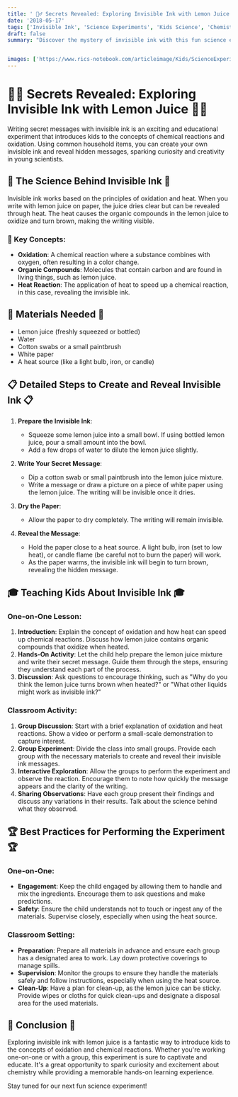 ```yaml
---
title: ' 🕵️‍♂️ Secrets Revealed: Exploring Invisible Ink with Lemon Juice 🕵️‍♀️'
date: '2018-05-17'
tags: ['Invisible Ink', 'Science Experiments', 'Kids Science', 'Chemistry', 'Fun with Science', 'Secret Messages']
draft: false
summary: "Discover the mystery of invisible ink with this fun science experiment using lemon juice. This blog post explains the science behind invisible ink and provides detailed steps for conducting this experiment with kids, either one-on-one or in a classroom setting."


images: ['https://www.rics-notebook.com/articleimage/Kids/ScienceExperiments/InvisibleInkWithLemonJuice.png']
---
```


# 🕵️‍♂️ Secrets Revealed: Exploring Invisible Ink with Lemon Juice 🕵️‍♀️

Writing secret messages with invisible ink is an exciting and educational experiment that introduces kids to the concepts of chemical reactions and oxidation. Using common household items, you can create your own invisible ink and reveal hidden messages, sparking curiosity and creativity in young scientists.

## 🔬 The Science Behind Invisible Ink 🔬

Invisible ink works based on the principles of oxidation and heat. When you write with lemon juice on paper, the juice dries clear but can be revealed through heat. The heat causes the organic compounds in the lemon juice to oxidize and turn brown, making the writing visible.

### 🌟 Key Concepts:
- **Oxidation**: A chemical reaction where a substance combines with oxygen, often resulting in a color change.
- **Organic Compounds**: Molecules that contain carbon and are found in living things, such as lemon juice.
- **Heat Reaction**: The application of heat to speed up a chemical reaction, in this case, revealing the invisible ink.

## 🧪 Materials Needed 🧪
- Lemon juice (freshly squeezed or bottled)
- Water
- Cotton swabs or a small paintbrush
- White paper
- A heat source (like a light bulb, iron, or candle)

## 📋 Detailed Steps to Create and Reveal Invisible Ink 📋

1. **Prepare the Invisible Ink**:
   - Squeeze some lemon juice into a small bowl. If using bottled lemon juice, pour a small amount into the bowl.
   - Add a few drops of water to dilute the lemon juice slightly.

2. **Write Your Secret Message**:
   - Dip a cotton swab or small paintbrush into the lemon juice mixture.
   - Write a message or draw a picture on a piece of white paper using the lemon juice. The writing will be invisible once it dries.

3. **Dry the Paper**:
   - Allow the paper to dry completely. The writing will remain invisible.

4. **Reveal the Message**:
   - Hold the paper close to a heat source. A light bulb, iron (set to low heat), or candle flame (be careful not to burn the paper) will work.
   - As the paper warms, the invisible ink will begin to turn brown, revealing the hidden message.

## 🎓 Teaching Kids About Invisible Ink 🎓

### One-on-One Lesson:
1. **Introduction**: Explain the concept of oxidation and how heat can speed up chemical reactions. Discuss how lemon juice contains organic compounds that oxidize when heated.
2. **Hands-On Activity**: Let the child help prepare the lemon juice mixture and write their secret message. Guide them through the steps, ensuring they understand each part of the process.
3. **Discussion**: Ask questions to encourage thinking, such as "Why do you think the lemon juice turns brown when heated?" or "What other liquids might work as invisible ink?"

### Classroom Activity:
1. **Group Discussion**: Start with a brief explanation of oxidation and heat reactions. Show a video or perform a small-scale demonstration to capture interest.
2. **Group Experiment**: Divide the class into small groups. Provide each group with the necessary materials to create and reveal their invisible ink messages.
3. **Interactive Exploration**: Allow the groups to perform the experiment and observe the reaction. Encourage them to note how quickly the message appears and the clarity of the writing.
4. **Sharing Observations**: Have each group present their findings and discuss any variations in their results. Talk about the science behind what they observed.

## 🏆 Best Practices for Performing the Experiment 🏆

### One-on-One:
- **Engagement**: Keep the child engaged by allowing them to handle and mix the ingredients. Encourage them to ask questions and make predictions.
- **Safety**: Ensure the child understands not to touch or ingest any of the materials. Supervise closely, especially when using the heat source.

### Classroom Setting:
- **Preparation**: Prepare all materials in advance and ensure each group has a designated area to work. Lay down protective coverings to manage spills.
- **Supervision**: Monitor the groups to ensure they handle the materials safely and follow instructions, especially when using the heat source.
- **Clean-Up**: Have a plan for clean-up, as the lemon juice can be sticky. Provide wipes or cloths for quick clean-ups and designate a disposal area for the used materials.

## 🌟 Conclusion 🌟

Exploring invisible ink with lemon juice is a fantastic way to introduce kids to the concepts of oxidation and chemical reactions. Whether you're working one-on-one or with a group, this experiment is sure to captivate and educate. It's a great opportunity to spark curiosity and excitement about chemistry while providing a memorable hands-on learning experience.

Stay tuned for our next fun science experiment!
